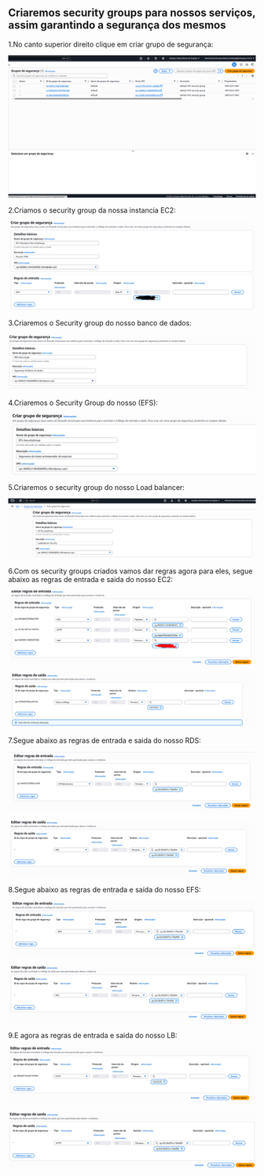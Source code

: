## Criaremos security groups para nossos serviços, assim garantindo a segurança dos mesmos

1.No canto superior direito clique em criar grupo de segurança:

![Texto Alternativo](/Imagens/Screenshot_7.png)

2.Criamos o security  group da nossa instancia EC2:

![Texto Alternativo](/Imagens/Screenshot_8.png)

3.Criaremos o Security group do nosso banco de dados:

![Texto Alternativo](/Imagens/SG%20bd.png)

4.Criaremos o Security Group do nosso (EFS):

![Texto Alternativo](/Imagens/EFS%20sg.png)

5.Criaremos o security group do nosso Load balancer:

![Texto Alternativo](/Imagens/LB-Security%20GROUP.png)

6.Com os security groups criados vamos dar regras agora para eles, segue abaixo as regras de entrada e saida do nosso EC2:

![Texto Alternativo](/Imagens/RegrasdeentradaEC2.png)

![Texto Alternativo](/Imagens/OutboundrulesEC2.png)

7.Segue abaixo as regras de entrada e saida do nosso RDS:

![Texto Alternativo](/Imagens/InbounndRulesRDS.png)

![Texto Alternativo](/Imagens/OutboundRulesEFS.png)

8.Segue abaixo as regras de entrada e saida do nosso EFS:

![Texto Alternativo](/Imagens/InboundRulesEFS.png)

![Texto Alternativo](/Imagens/OutboundRulesEFS.png)

9.E agora as regras de entrada e saida do nosso LB:

![Texto Alternativo](/Imagens/InboundRulesLB.png)

![Texto Alternativo](/Imagens/OutboundrulesLB.png)

